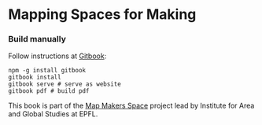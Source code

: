 # Mapping Spaces for Making

### Build manually

Follow instructions at [Gitbook](https://github.com/GitbookIO/gitbook):

    npm -g install gitbook
    gitbook install
    gitbook serve # serve as website
    gitbook pdf # build pdf

This book is part of the [Map Makers Space](http://mapmakers.spaces) project lead by Institute for Area and Global Studies at EPFL.

